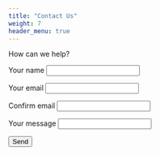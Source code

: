 ```yaml
---
title: "Contact Us"
weight: 7
header_menu: true
---
```


How can we help?

<form class="kwes-form"
  action="https://kwes.io/api/foreign/forms/7YD9S82N91ySqpaVHWVD">

  <label for="name">Your name</label>
  <input type="text" name="name" rules="required|alpha">

  <label for="name">Your email</label>
  <input type="email" name="email" rules="email|confirmed|required">

  <label for="name">Confirm email</label>
  <input type="email" name="email_confirmation" rules="email|required">
  
  <label for="name">Your message</label>
  <input type="text" name="message" rules="required">
  
  <button type="submit">Send</button>

</form>
